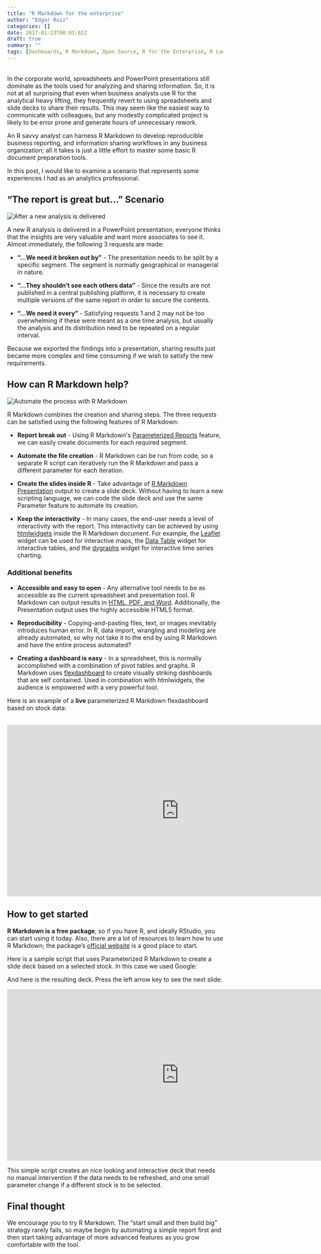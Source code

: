 ```yaml
---
title: "R Markdown for the enterprise"
author: "Edgar Ruiz"
categories: []
date: 2017-01-23T00:03:02Z
draft: true
summary: ""
tags: [Dashboards, R Markdown, Open Source, R for the Enterprise, R Language]
---
```

</BR>
In the corporate world, spreadsheets and PowerPoint presentations still dominate as the tools used for analyzing and sharing information. So, it is not at all surprising that even when business analysts use R for the analytical heavy lifting, they frequently revert to using spreadsheets and slide decks to share their results. This may seem like the easiest way to communicate with colleagues,  but any modestly complicated project is likely to be error prone and generate hours of unnecessary rework.

An R savvy analyst can harness R Markdown to develop reproducible business reporting, and information sharing workflows in any business organization; all it takes is just a little effort to master some basic R document preparation tools.

In this post, I would like to examine a scenario that represents some experiences I had as an analytics professional.  

## “The report is great but…” Scenario

![After a new analysis is delivered](new_analysis.png)

A new R analysis is delivered in a PowerPoint presentation; everyone thinks that the insights are very valuable and want more associates to see it.  Almost immediately, the following 3 requests are made:
 
- **“...We need it broken out by”** - The presentation needs to be split by a specific segment.  The segment is normally  geographical or managerial in nature.

- **“...They shouldn’t see each others data”** - Since the results are not published in a central publishing platform, it is necessary to create multiple versions of the same report in order to secure the contents.

- **“...We need it every”** - Satisfying requests 1 and 2 may not be too overwhelming if these were meant as a one time analysis, but usually the analysis and its distribution need to be repeated on a regular interval.

Because we exported the findings into a presentation, sharing results just became more complex and time consuming if we wish to satisfy the new requirements.


## How can R Markdown help? 

![Automate the process with R Markdown](rmarkdown.png)

R  Markdown combines the creation and sharing steps.  The three requests can be satisfied using the following features of R Markdown:

- **Report break out** -  Using R Markdown's [Parameterized Reports](http://rmarkdown.rstudio.com/developer_parameterized_reports.html) feature, we can easily create documents for each required segment.  

- **Automate the file creation** -  R Markdown can be run from code, so a separate R script can iteratively run the R Markdown and pass a different parameter for each iteration. 

- **Create the slides inside R** - Take advantage of [R Markdown Presentation](http://rmarkdown.rstudio.com/ioslides_presentation_format.html) output to create a slide deck.  Without having to learn a new scripting language, we can code the slide deck and use the same Parameter feature to automate its creation.  

- **Keep the interactivity** - In many cases, the end-user needs a level of interactivity with the report. This interactivity can be achieved by using [htmlwidgets](http://www.htmlwidgets.org/) inside the R Markdown document.  For example, the [Leaflet](http://www.htmlwidgets.org/showcase_leaflet.html) widget can be used for interactive maps, the [Data Table](http://www.htmlwidgets.org/showcase_datatables.html) widget for interactive tables, and the [dygraphs](http://www.htmlwidgets.org/showcase_dygraphs.html) widget for interactive time series charting.


### Additional benefits

- **Accessible and easy to open** - Any alternative tool needs to be as accessible as the current spreadsheet and presentation tool.  R Markdown can output results in [HTML, PDF, and Word](http://rmarkdown.rstudio.com/formats.html). Additionally,  the Presentation output uses the highly accessible HTML5 format.

- **Reproducibility** - Copying-and-pasting files, text, or images inevitably introduces human error.  In R, data import, wrangling and modeling are already automated, so why not take it to the end by using R Markdown and have the entire process automated?

- **Creating a dashboard is easy** -  In a spreadsheet, this is normally accomplished with a combination of pivot tables and graphs.  R Markdown uses [flexdashboard](http://rmarkdown.rstudio.com/flexdashboard/) to create visually striking dashboards that are self contained.  Used in combination with htmlwidgets, the audience is empowered with a very powerful tool.  

Here is an example of a **live** parameterized R Markdown flexdashboard based on stock data:
</BR>
</BR>
<center><embed src="http://colorado.rstudio.com:3939/content/239/parameterized-flexdashboard-stock.html", width = "800", height="400"</embed></center>

## How to get started

**R Markdown is a free package**, so if you have R, and ideally RStudio, you can start using it today.  Also, there are a lot of resources to learn how to use R Markdown; the package’s [official website](http://rmarkdown.rstudio.com/lesson-1.html) is a good place to start. 

Here is a sample script that uses Parameterized R Markdown to create a slide deck based on a selected stock.  In this case we used Google:

<script src="https://gist.github.com/edgararuiz/0ad9a1cc3586b99d2ac57186d90e1aa7.js"></script>

And here is the resulting deck. Press the left arrow key to see the next slide:
<BR>
<center><embed src="http://colorado.rstudio.com:3939/content/250/Sample_Presentation.html", width = "800", height="400", frameborder="1"></embed></center>

This simple script creates an nice looking and interactive deck that needs no manual intervention if the data needs to be refreshed, and one small parameter change if a different stock is to be selected.


## Final thought

We encourage you to try R Markdown. The “start small and then build big” strategy rarely fails, so maybe begin by automating a simple report first and then start taking advantage of more advanced features as you grow comfortable with the tool.   

